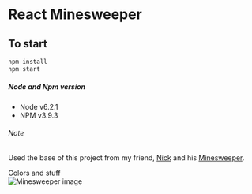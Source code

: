 # React Minesweeper

## To start

```javascript
npm install
npm start
```

##### Node and Npm version

* Node v6.2.1
* NPM v3.9.3

###### Note

Used the base of this project from my friend, [Nick](www.github.com/nbucciarelli) and his [Minesweeper](https://github.com/nbucciarelli/minesweeper-frontend).

Colors and stuff  
![Minesweeper image](https://dl.dropboxusercontent.com/u/13142135/codepen/minesweeper.png)
